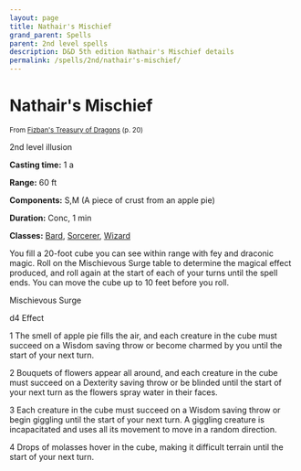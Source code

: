 ```yaml
---
layout: page
title: Nathair's Mischief
grand_parent: Spells
parent: 2nd level spells 
description: D&D 5th edition Nathair's Mischief details
permalink: /spells/2nd/nathair's-mischief/
---
```


# Nathair's Mischief

<small>From <a target="_blank" href="https://dnd.wizards.com/products/treasury-dragons">Fizban's Treasury of Dragons</a> (p. 20)</small>


2nd level illusion

**Casting time:** 1 a

**Range:** 60 ft

**Components:** S,M (A piece of crust from an apple pie)

**Duration:** Conc, 1 min

**Classes:** [Bard](/classes/bard/), [Sorcerer](/classes/sorcerer/), [Wizard](/classes/wizard/)

You fill a 20-foot cube you can see within range with fey and draconic magic. Roll on the Mischievous Surge table to determine the magical effect produced, and roll again at the start of each of your turns until the spell ends. You can move the cube up to 10 feet before you roll.

Mischievous Surge

d4	Effect

  1	The smell of apple pie fills the air, and each creature in the cube must succeed on a Wisdom saving throw or become charmed by you until the start of your next turn.

  2	Bouquets of flowers appear all around, and each creature in the cube must succeed on a Dexterity saving throw or be blinded until the start of your next turn as the flowers spray water in their faces.

  3	Each creature in the cube must succeed on a Wisdom saving throw or begin giggling until the start of your next turn. A giggling creature is incapacitated and uses all its movement to move in a random direction.

  4	Drops of molasses hover in the cube, making it difficult terrain until the start of your next turn.